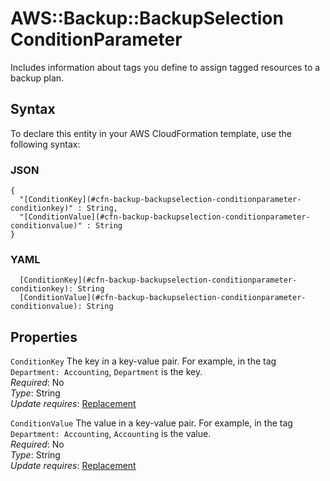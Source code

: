 # AWS::Backup::BackupSelection ConditionParameter<a name="aws-properties-backup-backupselection-conditionparameter"></a>

Includes information about tags you define to assign tagged resources to a backup plan\.

## Syntax<a name="aws-properties-backup-backupselection-conditionparameter-syntax"></a>

To declare this entity in your AWS CloudFormation template, use the following syntax:

### JSON<a name="aws-properties-backup-backupselection-conditionparameter-syntax.json"></a>

```
{
  "[ConditionKey](#cfn-backup-backupselection-conditionparameter-conditionkey)" : String,
  "[ConditionValue](#cfn-backup-backupselection-conditionparameter-conditionvalue)" : String
}
```

### YAML<a name="aws-properties-backup-backupselection-conditionparameter-syntax.yaml"></a>

```
  [ConditionKey](#cfn-backup-backupselection-conditionparameter-conditionkey): String
  [ConditionValue](#cfn-backup-backupselection-conditionparameter-conditionvalue): String
```

## Properties<a name="aws-properties-backup-backupselection-conditionparameter-properties"></a>

`ConditionKey`  <a name="cfn-backup-backupselection-conditionparameter-conditionkey"></a>
The key in a key\-value pair\. For example, in the tag `Department: Accounting`, `Department` is the key\.  
*Required*: No  
*Type*: String  
*Update requires*: [Replacement](https://docs.aws.amazon.com/AWSCloudFormation/latest/UserGuide/using-cfn-updating-stacks-update-behaviors.html#update-replacement)

`ConditionValue`  <a name="cfn-backup-backupselection-conditionparameter-conditionvalue"></a>
The value in a key\-value pair\. For example, in the tag `Department: Accounting`, `Accounting` is the value\.  
*Required*: No  
*Type*: String  
*Update requires*: [Replacement](https://docs.aws.amazon.com/AWSCloudFormation/latest/UserGuide/using-cfn-updating-stacks-update-behaviors.html#update-replacement)